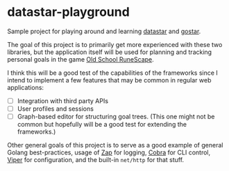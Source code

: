 # datastar-playground

Sample project for playing around and learning
[datastar](https://github.com/starfederation/datastar) and
[gostar](https://github.com/delaneyj/gostar).

The goal of this project is to primarily get more experienced with these two libraries, but the application itself will
be used for planning and tracking personal goals in the game
[Old School RuneScape](https://oldschool.runescape.com/).

I think this will be a good test of the capabilities of the frameworks since I intend to implement a few features that
may be common in regular web applications:
 - [ ] Integration with third party APIs
 - [ ] User profiles and sessions
 - [ ] Graph-based editor for structuring goal trees. (This one might not be common but hopefully will be a good test for extending the frameworks.)

Other general goals of this project is to serve as a good example of general Golang best-practices,
usage of [Zap](https://github.com/uber-go/zap) for logging, [Cobra](https://github.com/spf13/cobra) for CLI control,
[Viper](https://github.com/spf13/viper) for configuration, and the built-in `net/http` for that stuff.